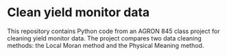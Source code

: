 # Clean yield monitor data
This repository contains Python code from an AGRON 845 class project for cleaning yield monitor data. The project compares two data cleaning methods: the Local Moran method and the Physical Meaning method.
